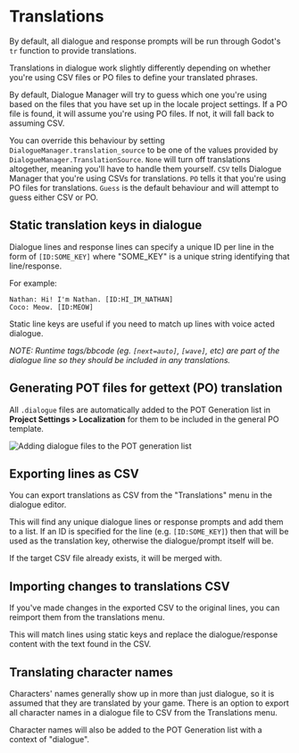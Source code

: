 # Translations

By default, all dialogue and response prompts will be run through Godot's `tr` function to provide translations.

Translations in dialogue work slightly differently depending on whether you're using CSV files or PO files to define your translated phrases.

By default, Dialogue Manager will try to guess which one you're using based on the files that you have set up in the locale project settings. If a PO file is found, it will assume you're using PO files. If not, it will fall back to assuming CSV.

You can override this behaviour by setting `DialogueManager.translation_source` to be one of the values provided by `DialogueManager.TranslationSource`. `None` will turn off translations altogether, meaning you'll have to handle them yourself. `CSV` tells Dialogue Manager that you're using CSVs for translations. `PO` tells it that you're using PO files for translations. `Guess` is the default behaviour and will attempt to guess either CSV or PO.

## Static translation keys in dialogue

Dialogue lines and response lines can specify a unique ID per line in the form of `[ID:SOME_KEY]` where "SOME_KEY" is a unique string identifying that line/response.

For example:

```
Nathan: Hi! I'm Nathan. [ID:HI_IM_NATHAN]
Coco: Meow. [ID:MEOW]
```

Static line keys are useful if you need to match up lines with voice acted dialogue.

_NOTE: Runtime tags/bbcode (eg. `[next=auto]`, `[wave]`, etc) are part of the dialogue line so they should be included in any translations._

## Generating POT files for gettext (PO) translation

All `.dialogue` files are automatically added to the POT Generation list in **Project Settings > Localization** for them to be included in the general PO template.

![Adding dialogue files to the POT generation list](pot-generation.jpg)

## Exporting lines as CSV

You can export translations as CSV from the "Translations" menu in the dialogue editor.

This will find any unique dialogue lines or response prompts and add them to a list. If an ID is specified for the line (e.g. `[ID:SOME_KEY]`) then that will be used as the translation key, otherwise the dialogue/prompt itself will be.

If the target CSV file already exists, it will be merged with.

## Importing changes to translations CSV

If you've made changes in the exported CSV to the original lines, you can reimport them from the translations menu.

This will match lines using static keys and replace the dialogue/response content with the text found in the CSV.

## Translating character names

Characters' names generally show up in more than just dialogue, so it is assumed that they are translated by your game. There is an option to export all character names in a dialogue file to CSV from the Translations menu.

Character names will also be added to the POT Generation list with a context of "dialogue".
